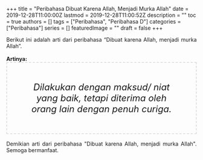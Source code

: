+++
title = "Peribahasa Dibuat Karena Allah, Menjadi Murka Allah"
date = 2019-12-28T11:00:00Z
lastmod = 2019-12-28T11:00:52Z
description = ""
toc = true
authors = []
tags = ["Peribahasa", "Peribahasa D"]
categories = ["Peribahasa"]
series = []
featuredImage = ""
draft = false
+++

<div dir="ltr" style="text-align: left;" trbidi="on"><div style="text-align: justify;">Berikut ini adalah arti dari peribahasa “Dibuat karena Allah, menjadi murka Allah”.</div><br /><div style="text-align: justify;"><b>Artinya:</b></div><div style="border: 2px dashed #ddd; font-size: 24px; height: auto; margin: 0 auto; padding: 50px; text-align: center; width: auto;"><i>Dilakukan dengan maksud/ niat yang baik, tetapi diterima oleh orang lain dengan penuh curiga.</i></div><br /><div style="text-align: justify;">Demikian arti dari peribahasa "Dibuat karena Allah, menjadi murka Allah". Semoga bermanfaat.</div></div>
